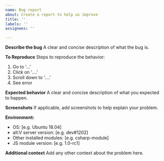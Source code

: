 ```yaml
---
name: Bug report
about: Create a report to help us improve
title: ''
labels: ''
assignees: ''

---
```


**Describe the bug**
A clear and concise description of what the bug is.

**To Reproduce**
Steps to reproduce the behavior:
1. Go to '...'
2. Click on '....'
3. Scroll down to '....'
4. See error

**Expected behavior**
A clear and concise description of what you expected to happen.

**Screenshots**
If applicable, add screenshots to help explain your problem.

**Environment:**
 - OS: [e.g. Ubuntu 18.04]
 - alt:V server version: [e.g. dev#1202]
 - Other installed modules: [e.g. csharp-module]
 - JS module version: [e.g. 1.0-rc1]

**Additional context**
Add any other context about the problem here.
